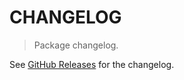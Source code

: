 # CHANGELOG

> Package changelog.

See [GitHub Releases](https://github.com/stdlib-js/utils-eval/releases) for the changelog.